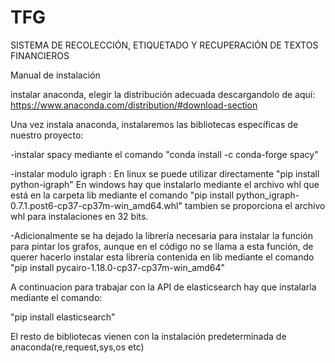 # TFG
SISTEMA DE RECOLECCIÓN, ETIQUETADO Y RECUPERACIÓN DE TEXTOS FINANCIEROS

Manual de instalación

instalar anaconda, elegir la distribución adecuada descargandolo de aquí:
https://www.anaconda.com/distribution/#download-section

Una vez instala anaconda, instalaremos las bibliotecas específicas de nuestro proyecto:

-instalar spacy mediante el comando "conda install -c conda-forge spacy"

-instalar modulo igraph :
En linux se puede utilizar directamente 
"pip install python-igraph"
En windows hay que instalarlo mediante el archivo whl que está en la carpeta lib mediante el comando "pip install python_igraph-0.7.1.post6-cp37-cp37m-win_amd64.whl" tambien se proporciona el archivo whl para instalaciones en 32 bits.

-Adicionalmente se ha dejado la librería necesaria para instalar la función para pintar los grafos, 
aunque en el código no se llama a esta función, de querer hacerlo instalar esta librería contenida en lib mediante el comando
"pip install pycairo-1.18.0-cp37-cp37m-win_amd64"

A continuacion para trabajar con la API de elasticsearch hay que instalarla mediante el comando:

"pip install elasticsearch"

El resto de bibliotecas vienen con la instalación predeterminada de anaconda(re,request,sys,os etc)
